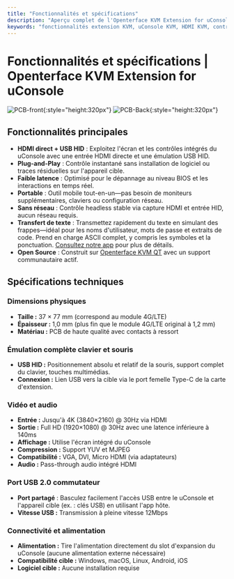 ```yaml
---
title: "Fonctionnalités et spécifications"
description: "Aperçu complet de l'Openterface KVM Extension for uConsole : fonctionnalités puissantes incluant l'entrée HDMI directe, le contrôle USB HID, un facteur de forme parfait, et des spécifications techniques détaillées. Tout ce que vous devez savoir sur cette solution KVM portable."
keywords: "fonctionnalités extension KVM, uConsole KVM, HDMI KVM, contrôle USB HID, KVM portable, contrôle headless, remplacement 4G LTE, spécifications techniques, expansion uConsole"
---
```


# **Fonctionnalités et spécifications** | Openterface KVM Extension for uConsole

![PCB-front](https://assets.openterface.com/images/product/openterface-kvm-uconsole-extension.webp){:style="height:320px"}
![PCB-Back](https://assets.openterface.com/images/product/openterface-kvm-uconsole-extension-back.webp){:style="height:320px"}

## Fonctionnalités principales

- **HDMI direct + USB HID** : Exploitez l'écran et les contrôles intégrés du uConsole avec une entrée HDMI directe et une émulation USB HID.
- **Plug-and-Play** : Contrôle instantané sans installation de logiciel ou traces résiduelles sur l'appareil cible.
- **Faible latence** : Optimisé pour le dépannage au niveau BIOS et les interactions en temps réel.
- **Portable** : Outil mobile tout-en-un—pas besoin de moniteurs supplémentaires, claviers ou configuration réseau.
- **Sans réseau** : Contrôle headless stable via capture HDMI et entrée HID, aucun réseau requis.
- **Transfert de texte** : Transmettez rapidement du texte en simulant des frappes—idéal pour les noms d'utilisateur, mots de passe et extraits de code. Prend en charge ASCII complet, y compris les symboles et la ponctuation. [Consultez notre app](/app) pour plus de détails.
- **Open Source** : Construit sur [Openterface KVM QT](https://github.com/techxArtisanStudio/openterface_qt) avec un support communautaire actif.

## Spécifications techniques

### Dimensions physiques

- **Taille :** 37 × 77 mm (correspond au module 4G/LTE)
- **Épaisseur :** 1,0 mm (plus fin que le module 4G/LTE original à 1,2 mm)
- **Matériau :** PCB de haute qualité avec contacts à ressort

### Émulation complète clavier et souris

- **USB HID :** Positionnement absolu et relatif de la souris, support complet du clavier, touches multimédias.
- **Connexion :** Lien USB vers la cible via le port femelle Type-C de la carte d'extension.

### Vidéo et audio

- **Entrée :** Jusqu'à 4K (3840×2160) @ 30Hz via HDMI
- **Sortie :** Full HD (1920×1080) @ 30Hz avec une latence inférieure à 140ms
- **Affichage :** Utilise l'écran intégré du uConsole
- **Compression :** Support YUV et MJPEG
- **Compatibilité :** VGA, DVI, Micro HDMI (via adaptateurs)
- **Audio :** Pass-through audio intégré HDMI

### Port USB 2.0 commutateur

- **Port partagé** : Basculez facilement l'accès USB entre le uConsole et l'appareil cible (ex. : clés USB) en utilisant l'app hôte.
- **Vitesse USB :** Transmission à pleine vitesse 12Mbps

### Connectivité et alimentation

- **Alimentation :** Tire l'alimentation directement du slot d'expansion du uConsole (aucune alimentation externe nécessaire)
- **Compatibilité cible :** Windows, macOS, Linux, Android, iOS
- **Logiciel cible :** Aucune installation requise
